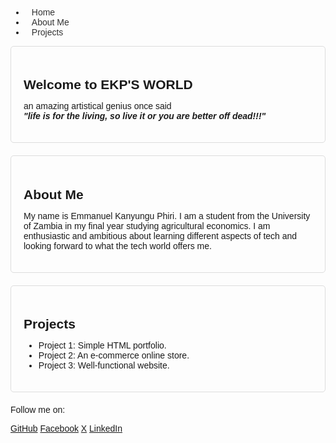 
<html lang="en">
<head>
  <meta charset="UTF-8">
  <meta name="viewport" content="width=device-width, initial-scale=1.0">
  <title>My Portfolio</title>
  <style>
    body {
      font-family: sans-serif;
      margin: 0;
      padding: 20px;
    }

    nav {
      display: flex;
      justify-content: space-between;
      align-items: center;
      background-color: #eee;
      padding: 10px;
    }

    nav a {
      text-decoration: none;
      color: #333;
      padding: 10px;
    }

    nav a:hover {
      background-color: #ddd;
    }

    section {
      margin-bottom: 20px;
      padding: 20px;
      border: 1px solid #ddd;
      border-radius: 5px;
    }

    h2 {
      margin-bottom: 10px;
    }
  </style>
</head>
<body>
  <nav>
    <ul>
      <li><a href="#home">Home</a></li>
      <li><a href="#about">About Me</a></li>
      <li><a href="#projects">Projects</a></li>
    </ul>
  </nav>

  <section id="home">
    <h2>Welcome to EKP'S WORLD</h2>
    <p>
      an amazing artistical genius once said<br>
      <i><b>"life is for the living, so live it or you are better off dead!!!"</b></i>
    </p>
  </section>

  <section id="about">
    <h2>About Me</h2>
    <p>
      My name is Emmanuel Kanyungu Phiri. I am a student from the University of Zambia in my final year studying agricultural economics. I am enthusiastic and ambitious about learning different aspects of tech and looking forward to what the tech world offers me.
    </p>
  </section>

  <section id="projects">
    <h2>Projects</h2>
    <ul>
      <li>Project 1: Simple HTML portfolio.</li>
      <li>Project 2: An e-commerce online store.</li>
      <li>Project 3: Well-functional website.</li>
    </ul>
  </section>

  <footer>
    <p>Follow me on:</p>
    <a href="https://github.com/Kanyungu">GitHub</a>
    <a href="https://www.facebook.com/profile.php?id=100014265438805&mibextid=kFxxJD">Facebook</a>
    <a href="https://x.com/EmmanuelKPhiri1?t=M7TAI6gG_L2cDu2hQ_2PFA&s=09">X</a>
    <a href="https://www.linkedin.com/in/kanyungu17?utm_source=share&utm_campaign=share_via&utm_content=profile&utm_medium=android_app">LinkedIn</a>
  </footer>
</body>
</html>
